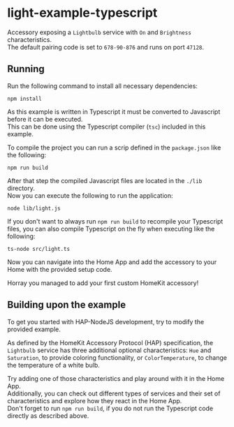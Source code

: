 # light-example-typescript

Accessory exposing a `Lightbulb` service with `On` and `Brightness` characteristics.  
The default pairing code is set to `678-90-876` and runs on port `47128`.

## Running

Run the following command to install all necessary dependencies:  
```
npm install
```

As this example is written in Typescript it must be converted to Javascript before it can be executed.  
This can be done using the Typescript compiler (`tsc`) included in this example.

To compile the project you can run a scrip defined in the `package.json` like the following:  
```
npm run build
```

After that step the compiled Javascript files are located in the `./lib` directory.  
Now you can execute the following to run the application:
```
node lib/light.js
```

If you don't want to always run `npm run build` to recompile your Typescript files, you can also 
compile Typescript on the fly when executing like the following:
```
ts-node src/light.ts
```

Now you can navigate into the Home App and add the accessory to your Home with the provided setup code.

Horray you managed to add your first custom HomeKit accessory!

## Building upon the example

To get you started with HAP-NodeJS development, try to modify the provided example.
  
As defined by the HomeKit Accessory Protocol (HAP) specification, the `Lightbulb` service has three
additional optional characteristics: `Hue` and `Saturation`, to provide coloring functionality, or 
`ColorTemperature`, to change the temperature of a white bulb.

Try adding one of those characteristics and play around with it in the Home App.  
Additionally, you can check out different types of services and their set of characteristics and 
explore how they react in the Home App.  
Don't forget to run `npm run build`, if you do not run the Typescript code directly as described above.
